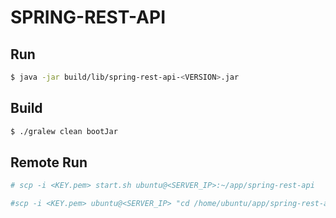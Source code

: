# SPRING-REST-API

## Run
```bash
$ java -jar build/lib/spring-rest-api-<VERSION>.jar
```

## Build
```bash
$ ./gralew clean bootJar
```

## Remote Run
```bash
# scp -i <KEY.pem> start.sh ubuntu@<SERVER_IP>:~/app/spring-rest-api

#scp -i <KEY.pem> ubuntu@<SERVER_IP> "cd /home/ubuntu/app/spring-rest-api;pwd;./start.sh:"
```
